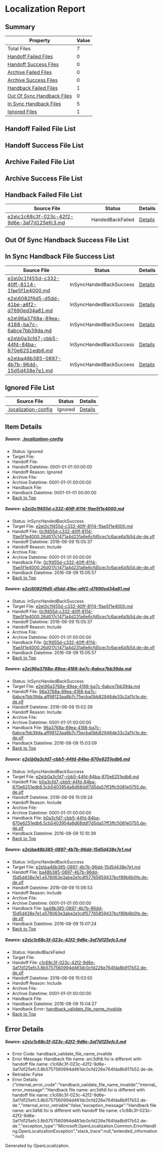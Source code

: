 # <a name='report-top'></a> Localization Report

## Summary
 Property | Value 
 -------- | ----- 
 Total Files | 7
[ Handoff Failed Files ](#handoff-failed-list)| 0
[ Handoff Success Files ](#handoff-success-list)| 0
[ Archive Failed Files ](#archive-failed-list)| 0
[ Archive Success Files ](#archive-success-list)| 0
[ Handback Failed Files ](#handback-failed-list)| 1
[ Out Of Sync Handback Files ](#outofsync-handback-success-list)| 0
[ In Sync Handback Files ](#insync-handback-success-list)| 5
[ Ignored Files ](#ignored-list)| 1

## <a name='handoff-failed-list'></a> Handoff Failed File List

## <a name='handoff-success-list'></a> Handoff Success File List

## <a name='archive-failed-list'></a> Archive Failed File List

## <a name='archive-success-list'></a> Archive Success File List

## <a name='handback-failed-list'></a> Handback Failed File List
 Source File | Status | Details 
 ----------- | ------ | ------- 
 [e2e\c1c68c3f-023c-42f2-9d6e-3af7d125efc3.md](https://github.com/OpenLocalizationTestOrg/oltest/blob/948338806aacea7d5cb04a4500f0a00caa5b57aa/e2e/c1c68c3f-023c-42f2-9d6e-3af7d125efc3.md) | HandedBackFailed | [Details](#fc3980fa7eb7bba5d40d632285039e89456fb7d96)

## <a name='outofsync-handback-success-list'></a> Out Of Sync Handback Success File List

## <a name='insync-handback-success-list'></a> In Sync Handback File Success List
 Source File | Status | Details 
 ----------- | ------ | ------- 
 [e2e\0c1f455d-c332-40ff-8114-1fae5f1e4000.md](https://github.com/OpenLocalizationTestOrg/oltest/blob/a03650ea6aa5ebd26e2cefb3912deb2471b183b7/e2e/0c1f455d-c332-40ff-8114-1fae5f1e4000.md) | InSyncHandedBackSuccess | [Details](#f9c44b8b4af3e1862f388b65d29ba8d33f284c831)
 [e2e\6082f6d5-d5dd-41be-a6f2-d7690ed34a81.md](https://github.com/OpenLocalizationTestOrg/oltest/blob/f7ad9210c0ea3eb76769c48f20730a497d87208f/e2e/6082f6d5-d5dd-41be-a6f2-d7690ed34a81.md) | InSyncHandedBackSuccess | [Details](#f9c44b8b4af3e1862f388b65d29ba8d33f284c832)
 [e2e\96a3768a-89ea-4188-ba7c-6abce7bb39da.md](https://github.com/OpenLocalizationTestOrg/oltest/blob/65df81aab3b9747356cd6857d3ff9aa97de80158/e2e/96a3768a-89ea-4188-ba7c-6abce7bb39da.md) | InSyncHandedBackSuccess | [Details](#265480755308ba0815fb1d15154a94b0fc6e965d3)
 [e2e\b0a3cfd7-cbb5-44fd-84ba-870e6251edb6.md](https://github.com/OpenLocalizationTestOrg/oltest/blob/f7ad9210c0ea3eb76769c48f20730a497d87208f/e2e/b0a3cfd7-cbb5-44fd-84ba-870e6251edb6.md) | InSyncHandedBackSuccess | [Details](#54b58646970302d7f31f75db401d848c435fda224)
 [e2e\ba48b385-0897-4b7b-96dd-15d5d438e7e1.md](https://github.com/OpenLocalizationTestOrg/oltest/blob/28fda03f70e7a0c19b4c8e23d39f8cf930cdd540/e2e/ba48b385-0897-4b7b-96dd-15d5d438e7e1.md) | InSyncHandedBackSuccess | [Details](#2f5c94f2919c40880df7b59dc3068b558fb5ee5d5)

## <a name='ignored-list'></a> Ignored File List
 Source File | Status | Details 
 ----------- | ------ | ------- 
 [.localization-config](https://github.com/OpenLocalizationTestOrg/oltest/blob/f7ad9210c0ea3eb76769c48f20730a497d87208f/.localization-config) | Ignored | [Details](#3d4f252ac210baf56311d7e97dcc2db10974dbd20)

## Item Details
##### <a name='3d4f252ac210baf56311d7e97dcc2db10974dbd20'></a> Source: [.localization-config](https://github.com/OpenLocalizationTestOrg/oltest/blob/f7ad9210c0ea3eb76769c48f20730a497d87208f/.localization-config)
* Status: Ignored
* Target File: 
* Handoff File: 
* Handoff Datetime: 0001-01-01 00:00:00
* Handoff Reason: Ignored
* Archive File: 
* Archive Datetime: 0001-01-01 00:00:00
* Handback File: 
* Handback Datetime: 0001-01-01 00:00:00
* [Back to Top](#report-top)

##### <a name='f9c44b8b4af3e1862f388b65d29ba8d33f284c831'></a> Source: [e2e\0c1f455d-c332-40ff-8114-1fae5f1e4000.md](https://github.com/OpenLocalizationTestOrg/oltest/blob/a03650ea6aa5ebd26e2cefb3912deb2471b183b7/e2e/0c1f455d-c332-40ff-8114-1fae5f1e4000.md)
* Status: InSyncHandedBackSuccess
* Target File: [e2e\0c1f455d-c332-40ff-8114-1fae5f1e4000.md](https://github.com/OpenLocalizationTestOrg/ol-test-dede/blob/a25b8129a17ff452b13a3b6194e9ce61a4181fb5/e2e/0c1f455d-c332-40ff-8114-1fae5f1e4000.md)
* Handoff File: [0c1f455d-c332-40ff-8114-1fae5f1e4000.26d017c1471a4d231a6e6cfd5cec1c6ace6a1b5d.de-de.xlf](https://github.com/OpenLocalizationTestOrg/olhandoff-e2e/blob/db64a301956b06d3b90982294955b67329d93495/ol-handoff/OpenLocalizationTestOrg/ol-test-dede/ci/ht/0c1f455d-c332-40ff-8114-1fae5f1e4000.26d017c1471a4d231a6e6cfd5cec1c6ace6a1b5d.de-de.xlf)
* Handoff Datetime: 2016-08-09 15:05:37
* Handoff Reason: Include
* Archive File: 
* Archive Datetime: 0001-01-01 00:00:00
* Handback File: [0c1f455d-c332-40ff-8114-1fae5f1e4000.26d017c1471a4d231a6e6cfd5cec1c6ace6a1b5d.de-de.xlf](https://github.com/OpenLocalizationTestOrg/olhandback-e2e/blob/d41d5521f995466bccc7bcef0c1af288af044513/ol-handback/OpenLocalizationTestOrg/ol-test-dede/ci/ht/0c1f455d-c332-40ff-8114-1fae5f1e4000.26d017c1471a4d231a6e6cfd5cec1c6ace6a1b5d.de-de.xlf)
* Handback Datetime: 2016-08-09 15:05:57
* [Back to Top](#report-top)

##### <a name='f9c44b8b4af3e1862f388b65d29ba8d33f284c832'></a> Source: [e2e\6082f6d5-d5dd-41be-a6f2-d7690ed34a81.md](https://github.com/OpenLocalizationTestOrg/oltest/blob/f7ad9210c0ea3eb76769c48f20730a497d87208f/e2e/6082f6d5-d5dd-41be-a6f2-d7690ed34a81.md)
* Status: InSyncHandedBackSuccess
* Target File: [e2e\0c1f455d-c332-40ff-8114-1fae5f1e4000.md](https://github.com/OpenLocalizationTestOrg/ol-test-dede/blob/a25b8129a17ff452b13a3b6194e9ce61a4181fb5/e2e/0c1f455d-c332-40ff-8114-1fae5f1e4000.md)
* Handoff File: [0c1f455d-c332-40ff-8114-1fae5f1e4000.26d017c1471a4d231a6e6cfd5cec1c6ace6a1b5d.de-de.xlf](https://github.com/OpenLocalizationTestOrg/olhandoff-e2e/blob/db64a301956b06d3b90982294955b67329d93495/ol-handoff/OpenLocalizationTestOrg/ol-test-dede/ci/ht/0c1f455d-c332-40ff-8114-1fae5f1e4000.26d017c1471a4d231a6e6cfd5cec1c6ace6a1b5d.de-de.xlf)
* Handoff Datetime: 2016-08-09 15:05:37
* Handoff Reason: Include
* Archive File: 
* Archive Datetime: 0001-01-01 00:00:00
* Handback File: [0c1f455d-c332-40ff-8114-1fae5f1e4000.26d017c1471a4d231a6e6cfd5cec1c6ace6a1b5d.de-de.xlf](https://github.com/OpenLocalizationTestOrg/olhandback-e2e/blob/d41d5521f995466bccc7bcef0c1af288af044513/ol-handback/OpenLocalizationTestOrg/ol-test-dede/ci/ht/0c1f455d-c332-40ff-8114-1fae5f1e4000.26d017c1471a4d231a6e6cfd5cec1c6ace6a1b5d.de-de.xlf)
* Handback Datetime: 2016-08-09 15:05:57
* [Back to Top](#report-top)

##### <a name='265480755308ba0815fb1d15154a94b0fc6e965d3'></a> Source: [e2e\96a3768a-89ea-4188-ba7c-6abce7bb39da.md](https://github.com/OpenLocalizationTestOrg/oltest/blob/65df81aab3b9747356cd6857d3ff9aa97de80158/e2e/96a3768a-89ea-4188-ba7c-6abce7bb39da.md)
* Status: InSyncHandedBackSuccess
* Target File: [e2e\96a3768a-89ea-4188-ba7c-6abce7bb39da.md](https://github.com/OpenLocalizationTestOrg/ol-test-dede/blob/0027c8ea52bee9459f6e424ab4895090748248f6/e2e/96a3768a-89ea-4188-ba7c-6abce7bb39da.md)
* Handoff File: [96a3768a-89ea-4188-ba7c-6abce7bb39da.aff98123aa8b7c75ecba0bb82946de33c2a11c1e.de-de.xlf](https://github.com/OpenLocalizationTestOrg/olhandoff-e2e/blob/c78fde545b402d193fd0dc202a7a1f53a028d08e/ol-handoff/OpenLocalizationTestOrg/ol-test-dede/ci/ht/96a3768a-89ea-4188-ba7c-6abce7bb39da.aff98123aa8b7c75ecba0bb82946de33c2a11c1e.de-de.xlf)
* Handoff Datetime: 2016-08-09 15:02:39
* Handoff Reason: Include
* Archive File: 
* Archive Datetime: 0001-01-01 00:00:00
* Handback File: [96a3768a-89ea-4188-ba7c-6abce7bb39da.aff98123aa8b7c75ecba0bb82946de33c2a11c1e.de-de.xlf](https://github.com/OpenLocalizationTestOrg/olhandback-e2e/blob/d33cc6438e31c932aec6a51201521ebd177b970f/ol-handback/OpenLocalizationTestOrg/ol-test-dede/ci/ht/96a3768a-89ea-4188-ba7c-6abce7bb39da.aff98123aa8b7c75ecba0bb82946de33c2a11c1e.de-de.xlf)
* Handback Datetime: 2016-08-09 15:03:09
* [Back to Top](#report-top)

##### <a name='54b58646970302d7f31f75db401d848c435fda224'></a> Source: [e2e\b0a3cfd7-cbb5-44fd-84ba-870e6251edb6.md](https://github.com/OpenLocalizationTestOrg/oltest/blob/f7ad9210c0ea3eb76769c48f20730a497d87208f/e2e/b0a3cfd7-cbb5-44fd-84ba-870e6251edb6.md)
* Status: InSyncHandedBackSuccess
* Target File: [e2e\b0a3cfd7-cbb5-44fd-84ba-870e6251edb6.md](https://github.com/OpenLocalizationTestOrg/ol-test-dede/blob/fdbb28b1862803302c3291df219b7291c48a906b/e2e/b0a3cfd7-cbb5-44fd-84ba-870e6251edb6.md)
* Handoff File: [b0a3cfd7-cbb5-44fd-84ba-870e6251edb6.5cb5403954a8d68ddf7d5da57ff3ffc5081e0755.de-de.xlf](https://github.com/OpenLocalizationTestOrg/olhandoff-e2e/blob/01216640aa675650da15d4bfb7eba95f1a9e5fb0/ol-handoff/OpenLocalizationTestOrg/ol-test-dede/ci/ht/b0a3cfd7-cbb5-44fd-84ba-870e6251edb6.5cb5403954a8d68ddf7d5da57ff3ffc5081e0755.de-de.xlf)
* Handoff Datetime: 2016-08-09 15:09:24
* Handoff Reason: Include
* Archive File: 
* Archive Datetime: 0001-01-01 00:00:00
* Handback File: [b0a3cfd7-cbb5-44fd-84ba-870e6251edb6.5cb5403954a8d68ddf7d5da57ff3ffc5081e0755.de-de.xlf](https://github.com/OpenLocalizationTestOrg/olhandback-e2e/blob/0b74ce4865639af48ef7b090ea48bc898769f643/ol-handback/OpenLocalizationTestOrg/ol-test-dede/ci/ht/b0a3cfd7-cbb5-44fd-84ba-870e6251edb6.5cb5403954a8d68ddf7d5da57ff3ffc5081e0755.de-de.xlf)
* Handback Datetime: 2016-08-09 15:10:39
* [Back to Top](#report-top)

##### <a name='2f5c94f2919c40880df7b59dc3068b558fb5ee5d5'></a> Source: [e2e\ba48b385-0897-4b7b-96dd-15d5d438e7e1.md](https://github.com/OpenLocalizationTestOrg/oltest/blob/28fda03f70e7a0c19b4c8e23d39f8cf930cdd540/e2e/ba48b385-0897-4b7b-96dd-15d5d438e7e1.md)
* Status: InSyncHandedBackSuccess
* Target File: [e2e\ba48b385-0897-4b7b-96dd-15d5d438e7e1.md](https://github.com/OpenLocalizationTestOrg/ol-test-dede/blob/61ff396d2f2c659560b8e18fa4ac0860634edf3e/e2e/ba48b385-0897-4b7b-96dd-15d5d438e7e1.md)
* Handoff File: [ba48b385-0897-4b7b-96dd-15d5d438e7e1.e578063e3abe2e1cdf57765859437bcf89b6b0fe.de-de.xlf](https://github.com/OpenLocalizationTestOrg/olhandoff-e2e/blob/f6e5553476874a502776e06d0d0f4d427ec68fb8/ol-handoff/OpenLocalizationTestOrg/ol-test-dede/ci/ht/ba48b385-0897-4b7b-96dd-15d5d438e7e1.e578063e3abe2e1cdf57765859437bcf89b6b0fe.de-de.xlf)
* Handoff Datetime: 2016-08-09 15:06:53
* Handoff Reason: Include
* Archive File: 
* Archive Datetime: 0001-01-01 00:00:00
* Handback File: [ba48b385-0897-4b7b-96dd-15d5d438e7e1.e578063e3abe2e1cdf57765859437bcf89b6b0fe.de-de.xlf](https://github.com/OpenLocalizationTestOrg/olhandback-e2e/blob/9aa69e80deda7a4db69751e94e45163b4bda417e/ol-handback/OpenLocalizationTestOrg/ol-test-dede/ci/ht/ba48b385-0897-4b7b-96dd-15d5d438e7e1.e578063e3abe2e1cdf57765859437bcf89b6b0fe.de-de.xlf)
* Handback Datetime: 2016-08-09 15:07:24
* [Back to Top](#report-top)

##### <a name='fc3980fa7eb7bba5d40d632285039e89456fb7d96'></a> Source: [e2e\c1c68c3f-023c-42f2-9d6e-3af7d125efc3.md](https://github.com/OpenLocalizationTestOrg/oltest/blob/948338806aacea7d5cb04a4500f0a00caa5b57aa/e2e/c1c68c3f-023c-42f2-9d6e-3af7d125efc3.md)
* Status: HandedBackFailed
* Target File: 
* Handoff File: [c1c68c3f-023c-42f2-9d6e-3af7d125efc3.8b5757560994d461dc0cfd226e764fda8b917b52.de-de.xlf](https://github.com/OpenLocalizationTestOrg/olhandoff-e2e/blob/b08b1a09dfef640e90fc16355e0830ca95dda4d9/ol-handoff/OpenLocalizationTestOrg/ol-test-dede/ci/ht/c1c68c3f-023c-42f2-9d6e-3af7d125efc3.8b5757560994d461dc0cfd226e764fda8b917b52.de-de.xlf)
* Handoff Datetime: 2016-08-09 15:03:55
* Handoff Reason: Include
* Archive File: 
* Archive Datetime: 0001-01-01 00:00:00
* Handback File: 
* Handback Datetime: 2016-08-09 15:04:27
* Handback Error: [handback_validate_file_name_invalide](#fc3980fa7eb7bba5d40d632285039e89456fb7d96handback_validate_file_name_invalide)
* [Back to Top](#report-top)


## Error Details
##### <a name='fc3980fa7eb7bba5d40d632285039e89456fb7d96handback_validate_file_name_invalide'></a> Source: [e2e\c1c68c3f-023c-42f2-9d6e-3af7d125efc3.md](#fc3980fa7eb7bba5d40d632285039e89456fb7d96)
* Error Code: handback_validate_file_name_invalide
* Error Message: Handback file name: arc3dfdl.foi is different with handoff file name: c1c68c3f-023c-42f2-9d6e-3af7d125efc3.8b5757560994d461dc0cfd226e764fda8b917b52.de-de.
* Retriable: False
* Error Details: {"internal_error_code":"handback_validate_file_name_invalide","internal_error_message":"Handback file name: arc3dfdl.foi is different with handoff file name: c1c68c3f-023c-42f2-9d6e-3af7d125efc3.8b5757560994d461dc0cfd226e764fda8b917b52.de-de.","internal_error_retriable":false,"exception_message":"Handback file name: arc3dfdl.foi is different with handoff file name: c1c68c3f-023c-42f2-9d6e-3af7d125efc3.8b5757560994d461dc0cfd226e764fda8b917b52.de-de.","exception_type":"Microsoft.OpenLocalization.Common.ErrorHandling.OpenLocalizationException","stack_trace":null,"extended_information":null}


Generated by OpenLocalization.
